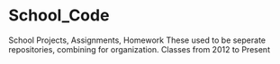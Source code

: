 # School_Code
School Projects, Assignments, Homework
These used to be seperate repositories, combining for organization.
Classes from 2012 to Present
